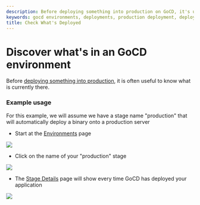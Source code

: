 ```yaml
---
description: Before deploying something into production on GoCD, it's useful to understand what is currently there.
keywords: gocd environments, deployments, production deployment, deploy to environment, deploy application
title: Check What's Deployed
---
```



# Discover what's in an GoCD environment

Before [deploying something into production](rm_deploy_to_environment.html), it is often useful to know what is currently there.

### Example usage

For this example, we will assume we have a stage name "production" that will automatically deploy a binary onto a production server

-   Start at the [Environments](../navigation/environments_page.html) page

![](/images/topnav_environments.png)

-   Click on the name of your "production" stage

![](/images/2_click_stage_activity.png)

-   The [Stage Details](../navigation/stage_details_page.html) page will show every time GoCD has deployed your application

![](/images/3_stage_activity.png)
